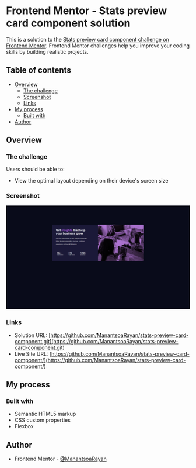 # Frontend Mentor - Stats preview card component solution

This is a solution to the [Stats preview card component challenge on Frontend Mentor](https://www.frontendmentor.io/challenges/stats-preview-card-component-8JqbgoU62). Frontend Mentor challenges help you improve your coding skills by building realistic projects.

## Table of contents

- [Overview](#overview)
  - [The challenge](#the-challenge)
  - [Screenshot](#screenshot)
  - [Links](#links)
- [My process](#my-process)
  - [Built with](#built-with)
- [Author](#author)

## Overview

### The challenge

Users should be able to:

- View the optimal layout depending on their device's screen size

### Screenshot

![](./Screenshot.png)

### Links

- Solution URL: [https://github.com/ManantsoaRayan/stats-preview-card-component.git](https://github.com/ManantsoaRayan/stats-preview-card-component.git)
- Live Site URL: [https://github.com/ManantsoaRayan/stats-preview-card-component/](https://github.com/ManantsoaRayan/stats-preview-card-component/)

## My process

### Built with

- Semantic HTML5 markup
- CSS custom properties
- Flexbox

## Author

- Frontend Mentor - [@ManantsoaRayan](https://www.frontendmentor.io/profileManantsoaRayan)
